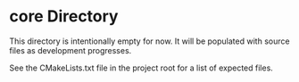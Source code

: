 # core Directory

This directory is intentionally empty for now. It will be populated with source files as development progresses.

See the CMakeLists.txt file in the project root for a list of expected files.

